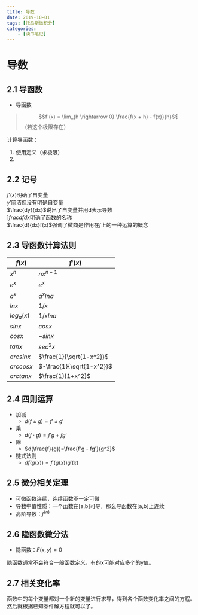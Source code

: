 ```yaml
---
title: 导数
date: 2019-10-01
tags: [托马斯微积分]
categories: 
    - [读书笔记]
---
```

# 导数

## 2.1 导函数

- 导函数
> $$f'(x) = \lim_{h \rightarrow 0} \frac{f(x + h) - f(x)}{h}$$
> （若这个极限存在）

计算导函数：  
1. 使用定义（求极限）
2. 

## 2.2 记号

$f'(x)$明确了自变量  
$y'$简洁但没有明确自变量  
$\frac{dy}{dx}$说出了自变量并用d表示导数  
$]frac{df}{dx}$明确了函数的名称  
$\frac{d}{dx}f(x)$强调了微商是作用在$f$上的一种运算的概念  

## 2.3 导函数计算法则

|$f(x)$ 	|$f'(x)$        		|
|---------------|-------------------------------|
|$x^n$  	|$nx^{n-1}$     		|
|$e^x$  	|$e^x$  			|
|$a^x$  	|$a^xlna$       		|
|$lnx$  	|$1/x$  			|
|$log_a(x)$     |$1/xlna$       		|
|$sinx$ 	|$cosx$ 			|
|$cosx$ 	|$-sinx$        		|
|$tanx$ 	|$sec^2x$       		|
|$arcsinx$      |$\frac{1}{\sqrt{1-x^2}}$       |
|$arccosx$      |$-\frac{1}{\sqrt{1-x^2}}$      |
|$arctanx$      |$\frac{1}{1+x^2}$      	|

## 2.4 四则运算

- 加减
	- $d(f \pm g)=f' \pm g'$
- 乘
	- $d(f \cdot g)=f'g + fg'$
- 除
	- $d(\frac{f}{g})=\frac{f'g - fg'}{g^2}$
- 链式法则
	- $df(g(x))=f'(g(x))g'(x)$

## 2.5 微分相关定理

- 可微函数连续，连续函数不一定可微
- 导数中值性质：一个函数在[a,b]可导，那么导函数在[a,b]上连续
- 高阶导数：$f^{(n)}$

## 2.6 隐函数微分法

- 隐函数：$F(x, y)=0$

隐函数通常不会符合一般函数定义，有的x可能对应多个的y值。

## 2.7 相关变化率

函数中的每个变量都对一个新的变量进行求导，得到各个函数变化率之间的方程。然后就根据已知条件解方程就可以了。
